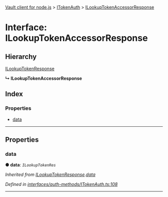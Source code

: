[Vault client for node.js](../README.md) > [ITokenAuth](../modules/itokenauth.md) > [ILookupTokenAccessorResponse](../interfaces/itokenauth.ilookuptokenaccessorresponse.md)

# Interface: ILookupTokenAccessorResponse

## Hierarchy

 [ILookupTokenResponse](itokenauth.ilookuptokenresponse.md)

**↳ ILookupTokenAccessorResponse**

## Index

### Properties

* [data](itokenauth.ilookuptokenaccessorresponse.md#data)

---

## Properties

<a id="data"></a>

###  data

**● data**: *`ILookupTokenRes`*

*Inherited from [ILookupTokenResponse](itokenauth.ilookuptokenresponse.md).[data](itokenauth.ilookuptokenresponse.md#data)*

*Defined in [interfaces/auth-methods/ITokenAuth.ts:108](https://github.com/theogravity/vault-tacular/blob/ffc4ac1/src/interfaces/auth-methods/ITokenAuth.ts#L108)*

___


